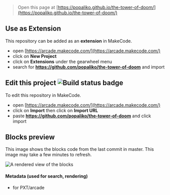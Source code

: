  


> Open this page at [https://popaliko.github.io/the-tower-of-doom/](https://popaliko.github.io/the-tower-of-doom/)

## Use as Extension

This repository can be added as an **extension** in MakeCode.

* open [https://arcade.makecode.com/](https://arcade.makecode.com/)
* click on **New Project**
* click on **Extensions** under the gearwheel menu
* search for **https://github.com/popaliko/the-tower-of-doom** and import

## Edit this project ![Build status badge](https://github.com/popaliko/the-tower-of-doom/workflows/MakeCode/badge.svg)

To edit this repository in MakeCode.

* open [https://arcade.makecode.com/](https://arcade.makecode.com/)
* click on **Import** then click on **Import URL**
* paste **https://github.com/popaliko/the-tower-of-doom** and click import

## Blocks preview

This image shows the blocks code from the last commit in master.
This image may take a few minutes to refresh.

![A rendered view of the blocks](https://github.com/popaliko/the-tower-of-doom/raw/master/.github/makecode/blocks.png)

#### Metadata (used for search, rendering)

* for PXT/arcade
<script src="https://makecode.com/gh-pages-embed.js"></script><script>makeCodeRender("{{ site.makecode.home_url }}", "{{ site.github.owner_name }}/{{ site.github.repository_name }}");</script>
